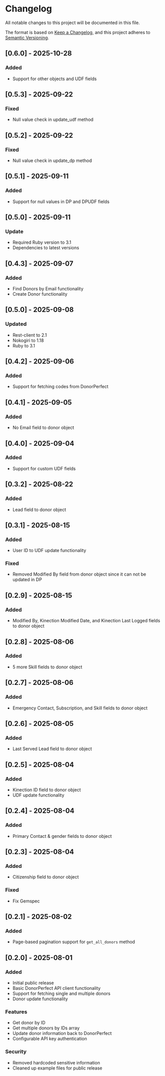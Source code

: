 # Changelog

All notable changes to this project will be documented in this file.

The format is based on [Keep a Changelog](https://keepachangelog.com/en/1.0.0/),
and this project adheres to [Semantic Versioning](https://semver.org/spec/v2.0.0.html).

## [0.6.0] - 2025-10-28
### Added
- Support for other objects and UDF fields

## [0.5.3] - 2025-09-22

### Fixed
- Null value check in update_udf method

## [0.5.2] - 2025-09-22

### Fixed
- Null value check in update_dp method

## [0.5.1] - 2025-09-11

### Added
- Support for null values in DP and DPUDF fields

## [0.5.0] - 2025-09-11

### Update
- Required Ruby version to 3.1
- Dependencies to latest versions

## [0.4.3] - 2025-09-07

### Added
- Find Donors by Email functionality
- Create Donor functionality

## [0.5.0] - 2025-09-08
### Updated
- Rest-client to 2.1
- Nokogiri to 1.18
- Ruby to 3.1

## [0.4.2] - 2025-09-06

### Added
- Support for fetching codes from DonorPerfect

## [0.4.1] - 2025-09-05

### Added
- No Email field to donor object

## [0.4.0] - 2025-09-04

### Added
- Support for custom UDF fields

## [0.3.2] - 2025-08-22

### Added
- Lead field to donor object

## [0.3.1] - 2025-08-15

### Added
- User ID to UDF update functionality

### Fixed
- Removed Modified By field from donor object since it can not be updated in DP

## [0.2.9] - 2025-08-15

### Added
- Modified By, Kinection Modified Date, and Kinection Last Logged fields to donor object

## [0.2.8] - 2025-08-06

### Added
- 5 more Skill fields to donor object

## [0.2.7] - 2025-08-06

### Added
- Emergency Contact, Subscription, and Skill fields to donor object

## [0.2.6] - 2025-08-05

### Added
- Last Served Lead field to donor object

## [0.2.5] - 2025-08-04

### Added
- Kinection ID field to donor object
- UDF update functionality

## [0.2.4] - 2025-08-04

### Added
- Primary Contact & gender fields to donor object

## [0.2.3] - 2025-08-04

### Added
- Citizenship field to donor object

### Fixed
- Fix Gemspec

## [0.2.1] - 2025-08-02

### Added
- Page-based pagination support for `get_all_donors` method

## [0.2.0] - 2025-08-01

### Added
- Initial public release
- Basic DonorPerfect API client functionality
- Support for fetching single and multiple donors
- Donor update functionality

### Features
- Get donor by ID
- Get multiple donors by IDs array  
- Update donor information back to DonorPerfect
- Configurable API key authentication

### Security
- Removed hardcoded sensitive information
- Cleaned up example files for public release
